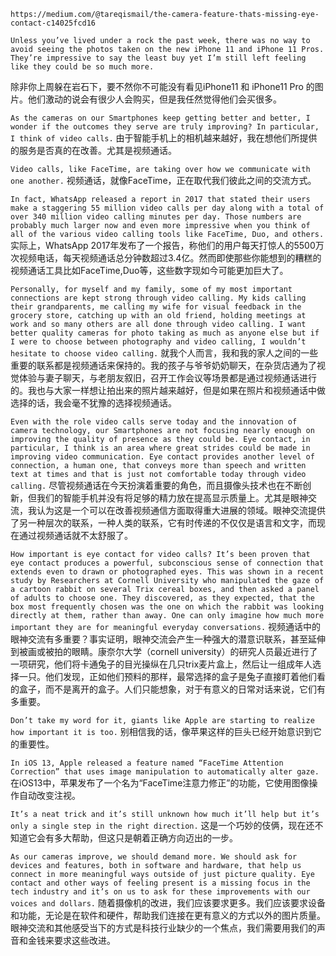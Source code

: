 `https://medium.com/@tareqismail/the-camera-feature-thats-missing-eye-contact-c14025fcd16`

`Unless you’ve lived under a rock the past week, there was no way to avoid seeing the photos taken on the new iPhone 11 and iPhone 11 Pros. They’re impressive to say the least buy yet I’m still left feeling like they could be so much more.`

除非你上周躲在岩石下，要不然你不可能没有看见iPhone11 和 iPhone11 Pro 的图片。他们激动的说会有很少人会购买，但是我任然觉得他们会买很多。

`As the cameras on our Smartphones keep getting better and better, I wonder if the outcomes they serve are truly improving? In particular, I think of video calls.`
由于智能手机上的相机越来越好，我在想他们所提供的服务是否真的在改善。尤其是视频通话。

`Video calls, like FaceTime, are taking over how we communicate with one another.`
视频通话，就像FaceTime，正在取代我们彼此之间的交流方式。

`In fact, WhatsApp released a report in 2017 that stated their users make a staggering 55 million video calls per day along with a total of over 340 million video calling minutes per day. Those numbers are probably much larger now and even more impressive when you think of all of the various video calling tools like FaceTime, Duo, and others.`
实际上，WhatsApp 2017年发布了一个报告，称他们的用户每天打惊人的5500万次视频电话，每天视频通话总分钟数超过3.4亿。然而即使那些你能想到的糟糕的视频通话工具比如FaceTime,Duo等，这些数字现如今可能更加巨大了。

`Personally, for myself and my family, some of my most important connections are kept strong through video calling. My kids calling their grandparents, me calling my wife for visual feedback in the grocery store, catching up with an old friend, holding meetings at work and so many others are all done through video calling. I want better quality cameras for photo taking as much as anyone else but if I were to choose between photography and video calling, I wouldn’t hesitate to choose video calling.`
就我个人而言，我和我的家人之间的一些重要的联系都是视频通话来保持的。我的孩子与爷爷奶奶聊天，在杂货店通为了视觉体验与妻子聊天，与老朋友叙旧，召开工作会议等场景都是通过视频通话进行的。我也与大家一样想让拍出来的照片越来越好，但是如果在照片和视频通话中做选择的话，我会毫不犹豫的选择视频通话。

`Even with the role video calls serve today and the innovation of camera technology, our Smartphones are not focusing nearly enough on improving the quality of presence as they could be. Eye contact, in particular, I think is an area where great strides could be made in improving video communication. Eye contact provides another level of connection, a human one, that conveys more than speech and written text at times and that is just not comfortable today through video calling.`
尽管视频通话在今天扮演着重要的角色，而且摄像头技术也在不断创新，但我们的智能手机并没有将足够的精力放在提高显示质量上。尤其是眼神交流，我认为这是一个可以在改善视频通信方面取得重大进展的领域。眼神交流提供了另一种层次的联系，一种人类的联系，它有时传递的不仅仅是语言和文字，而现在通过视频通话就不太舒服了。

`How important is eye contact for video calls? It’s been proven that eye contact produces a powerful, subconscious sense of connection that extends even to drawn or photographed eyes. This was shown in a recent study by Researchers at Cornell University who manipulated the gaze of a cartoon rabbit on several Trix cereal boxes, and then asked a panel of adults to choose one. They discovered, as they expected, that the box most frequently chosen was the one on which the rabbit was looking directly at them, rather than away. One can only imagine how much more important they are for meaningful everyday conversations.`
视频通话中的眼神交流有多重要？事实证明，眼神交流会产生一种强大的潜意识联系，甚至延伸到被画或被拍的眼睛。康奈尔大学（cornell university）的研究人员最近进行了一项研究，他们将卡通兔子的目光操纵在几只trix麦片盒上，然后让一组成年人选择一只。他们发现，正如他们预料的那样，最常选择的盒子是兔子直接盯着他们看的盒子，而不是离开的盒子。人们只能想象，对于有意义的日常对话来说，它们有多重要。

`Don’t take my word for it, giants like Apple are starting to realize how important it is too.`
别相信我的话，像苹果这样的巨头已经开始意识到它的重要性。

`In iOS 13, Apple released a feature named “FaceTime Attention Correction” that uses image manipulation to automatically alter gaze.`
在iOS13中，苹果发布了一个名为“FaceTime注意力修正”的功能，它使用图像操作自动改变注视。

`It’s a neat trick and it’s still unknown how much it’ll help but it’s only a single step in the right direction.`
这是一个巧妙的伎俩，现在还不知道它会有多大帮助，但这只是朝着正确方向迈出的一步。

`As our cameras improve, we should demand more. We should ask for devices and features, both in software and hardware, that help us connect in more meaningful ways outside of just picture quality. Eye contact and other ways of feeling present is a missing focus in the tech industry and it’s on us to ask for these improvements with our voices and dollars.`
随着摄像机的改进，我们应该要求更多。我们应该要求设备和功能，无论是在软件和硬件，帮助我们连接在更有意义的方式以外的图片质量。眼神交流和其他感受当下的方式是科技行业缺少的一个焦点，我们需要用我们的声音和金钱来要求这些改进。